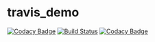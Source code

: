 # travis_demo
[![Codacy Badge](https://api.codacy.com/project/badge/Grade/f93cbd8b186246789bc30166b49c6a4d)](https://www.codacy.com/app/AshwiniK10/travis_demo?utm_source=github.com&amp;utm_medium=referral&amp;utm_content=AshwiniK10/travis_demo&amp;utm_campaign=Badge_Grade)
[![Build Status](https://travis-ci.org/AshwiniK10/travis_demo.svg?branch=master)](https://travis-ci.org/AshwiniK10/travis_demo)
[![Codacy Badge](https://api.codacy.com/project/badge/Grade/f93cbd8b186246789bc30166b49c6a4d)](https://www.codacy.com/app/AshwiniK10/travis_demo?utm_source=github.com&amp;utm_medium=referral&amp;utm_content=AshwiniK10/travis_demo&amp;utm_campaign=Badge_Grade)
